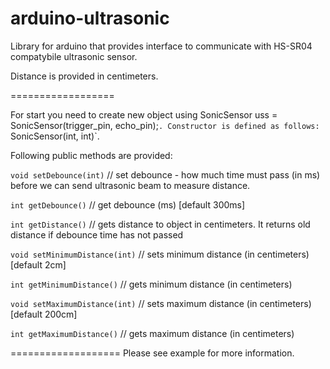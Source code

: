 arduino-ultrasonic
==================

Library for arduino that provides interface to communicate with HS-SR04 compatybile ultrasonic sensor.

Distance is provided in centimeters.


==================

For start you need to create new object using SonicSensor uss = SonicSensor(trigger_pin, echo_pin);`.
Constructor is defined as follows: `SonicSensor(int, int)`.


Following public methods are provided:

`void setDebounce(int)` // set debounce - how much time must pass (in ms) before we can send ultrasonic beam to measure distance.

`int getDebounce()` // get debounce (ms) [default 300ms]

`int getDistance()` // gets distance to object in centimeters. It returns old distance if debounce time has not passed

`void setMinimumDistance(int)` // sets minimum distance (in centimeters) [default 2cm]

`int getMinimumDistance()` // gets minimum distance (in centimeters)

`void setMaximumDistance(int)` // sets maximum distance (in centimeters) [default 200cm]

`int getMaximumDistance()`  // gets maximum distance (in centimeters)

===================
Please see example for more information.
